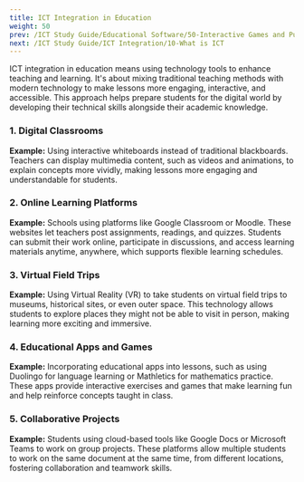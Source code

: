 ```yaml
---
title: ICT Integration in Education
weight: 50
prev: /ICT Study Guide/Educational Software/50-Interactive Games and Puzzles and their role in Education
next: /ICT Study Guide/ICT Integration/10-What is ICT
---
```


ICT integration in education means using technology tools to enhance teaching and learning. It's about mixing traditional teaching methods with modern technology to make lessons more engaging, interactive, and accessible. This approach helps prepare students for the digital world by developing their technical skills alongside their academic knowledge.

### 1\. Digital Classrooms

**Example:** Using interactive whiteboards instead of traditional blackboards. Teachers can display multimedia content, such as videos and animations, to explain concepts more vividly, making lessons more engaging and understandable for students.

### 2\. Online Learning Platforms

**Example:** Schools using platforms like Google Classroom or Moodle. These websites let teachers post assignments, readings, and quizzes. Students can submit their work online, participate in discussions, and access learning materials anytime, anywhere, which supports flexible learning schedules.

### 3\. Virtual Field Trips

**Example:** Using Virtual Reality (VR) to take students on virtual field trips to museums, historical sites, or even outer space. This technology allows students to explore places they might not be able to visit in person, making learning more exciting and immersive.

### 4\. Educational Apps and Games

**Example:** Incorporating educational apps into lessons, such as using Duolingo for language learning or Mathletics for mathematics practice. These apps provide interactive exercises and games that make learning fun and help reinforce concepts taught in class.

### 5\. Collaborative Projects

**Example:** Students using cloud-based tools like Google Docs or Microsoft Teams to work on group projects. These platforms allow multiple students to work on the same document at the same time, from different locations, fostering collaboration and teamwork skills.
